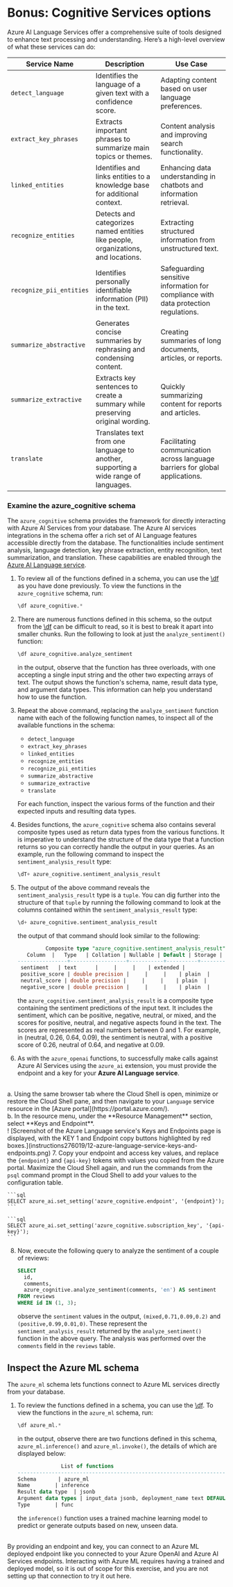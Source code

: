
# Bonus: Cognitive Services options

Azure AI Language Services offer a comprehensive suite of tools designed to enhance text processing and understanding. Here’s a high-level overview of what these services can do:

| Service Name | Description | Use Case |
| ------------ | ----------- | -------- |
| <code spellcheck="false">detect_language</code> | Identifies the language of a given text with a confidence score. | Adapting content based on user language preferences. |
| <code spellcheck="false">extract_key_phrases</code> | Extracts important phrases to summarize main topics or themes. | Content analysis and improving search functionality. |
| <code spellcheck="false">linked_entities</code> | Identifies and links entities to a knowledge base for additional context. | Enhancing data understanding in chatbots and information retrieval. |
| <code spellcheck="false">recognize_entities</code> | Detects and categorizes named entities like people, organizations, and locations. | Extracting structured information from unstructured text. |
| <code spellcheck="false">recognize_pii_entities</code> | Identifies personally identifiable information (PII) in the text. | Safeguarding sensitive information for compliance with data protection regulations. |
| <code spellcheck="false">summarize_abstractive</code> | Generates concise summaries by rephrasing and condensing content. | Creating summaries of long documents, articles, or reports. |
| <code spellcheck="false">summarize_extractive</code> | Extracts key sentences to create a summary while preserving original wording. | Quickly summarizing content for reports and articles. |
| <code spellcheck="false">translate</code> | Translates text from one language to another, supporting a wide range of languages. | Facilitating communication across language barriers for global applications. |

### Examine the azure_cognitive schema

The <code spellcheck="false">azure_cognitive</code> schema provides the framework for directly interacting with Azure AI Services from your database. The Azure AI services integrations in the schema offer a rich set of AI Language features accessible directly from the database. The functionalities include sentiment analysis, language detection, key phrase extraction, entity recognition, text summarization, and translation. These capabilities are enabled through the [Azure AI Language service](https://learn.microsoft.com/azure/ai-services/language-service/overview).

1. To review all of the functions defined in a schema, you can use the [\df](https://www.postgresql.org/docs/current/app-psql.html#APP-PSQL-META-COMMAND-DF-LC) as you have done previously. To view the functions in the <code spellcheck="false">azure_cognitive</code> schema, run:

    ```sql
    \df azure_cognitive.*
    ```
2. There are numerous functions defined in this schema, so the output from the [\df](https://www.postgresql.org/docs/current/app-psql.html#APP-PSQL-META-COMMAND-DF-LC) can be difficult to read, so it is best to break it apart into smaller chunks. Run the following to look at just the <code spellcheck="false">analyze_sentiment()</code> function:

    ```sql
    \df azure_cognitive.analyze_sentiment
    ```

    in the output, observe that the function has three overloads, with one accepting a single input string and the other two expecting arrays of text. The output shows the function's schema, name, result data type, and argument data types. This information can help you understand how to use the function.
3. Repeat the above command, replacing the <code spellcheck="false">analyze_sentiment</code> function name with each of the following function names, to inspect all of the available functions in the schema:
    * <code spellcheck="false">detect_language</code>
    * <code spellcheck="false">extract_key_phrases</code>
    * <code spellcheck="false">linked_entities</code>
    * <code spellcheck="false">recognize_entities</code>
    * <code spellcheck="false">recognize_pii_entities</code>
    * <code spellcheck="false">summarize_abstractive</code>
    * <code spellcheck="false">summarize_extractive</code>
    * <code spellcheck="false">translate</code>

    For each function, inspect the various forms of the function and their expected inputs and resulting data types.
4. Besides functions, the <code spellcheck="false">azure_cognitive</code> schema also contains several composite types used as return data types from the various functions. It is imperative to understand the structure of the data type that a function returns so you can correctly handle the output in your queries. As an example, run the following command to inspect the <code spellcheck="false">sentiment_analysis_result</code> type:

    ```sql
    \dT+ azure_cognitive.sentiment_analysis_result
    ```
5. The output of the above command reveals the <code spellcheck="false">sentiment_analysis_result</code> type is a <code spellcheck="false">tuple</code>. You can dig further into the structure of that <code spellcheck="false">tuple</code> by running the following command to look at the columns contained within the <code spellcheck="false">sentiment_analysis_result</code> type:

    ```sql
    \d+ azure_cognitive.sentiment_analysis_result
    ```

    the output of that command should look similar to the following:

    ```sql
             Composite type "azure_cognitive.sentiment_analysis_result"
       Column  |   Type   | Collation | Nullable | Default | Storage | Description 
    ----------------+------------------+-----------+----------+---------+----------+-------------
     sentiment   | text      |     |     |    | extended | 
     positive_score | double precision |     |     |    | plain  | 
     neutral_score | double precision |     |     |    | plain  | 
     negative_score | double precision |     |     |    | plain  |
    ```

    the <code spellcheck="false">azure_cognitive.sentiment_analysis_result</code> is a composite type containing the sentiment predictions of the input text. It includes the sentiment, which can be positive, negative, neutral, or mixed, and the scores for positive, neutral, and negative aspects found in the text. The scores are represented as real numbers between 0 and 1. For example, in (neutral, 0.26, 0.64, 0.09), the sentiment is neutral, with a positive score of 0.26, neutral of 0.64, and negative at 0.09.
6. As with the <code spellcheck="false">azure_openai</code> functions, to successfully make calls against Azure AI Services using the <code spellcheck="false">azure_ai</code> extension, you must provide the endpoint and a key for your **Azure AI Language service**.
<br>
    a. Using the same browser tab where the Cloud Shell is open, minimize or restore the Cloud Shell pane, and then navigate to your <code spellcheck="false">Language</code> service resource in the [Azure portal](https://portal.azure.com/).
<br>
    b. In the resource menu, under the **Resource Management** section, select **Keys and Endpoint**.
<br>
    ! [Screenshot of the Azure Language service's Keys and Endpoints page is displayed, with the KEY 1 and Endpoint copy buttons highlighted by red boxes.](instructions276019/12-azure-language-service-keys-and-endpoints.png)
7. Copy your endpoint and access key values, and replace the <code spellcheck="false">{endpoint}</code> and <code spellcheck="false">{api-key}</code> tokens with values you copied from the Azure portal. Maximize the Cloud Shell again, and run the commands from the <code spellcheck="false">psql</code> command prompt in the Cloud Shell to add your values to the configuration table.

    ```sql
    SELECT azure_ai.set_setting('azure_cognitive.endpoint', '{endpoint}');
    ```

    ```sql
    SELECT azure_ai.set_setting('azure_cognitive.subscription_key', '{api-key}');
    ```
8. Now, execute the following query to analyze the sentiment of a couple of reviews:

    ```sql
    SELECT
      id,
      comments,
      azure_cognitive.analyze_sentiment(comments, 'en') AS sentiment
    FROM reviews
    WHERE id IN (1, 3);
    ```

    observe the <code spellcheck="false">sentiment</code> values in the output, <code spellcheck="false">(mixed,0.71,0.09,0.2)</code> and <code spellcheck="false">(positive,0.99,0.01,0)</code>. These represent the <code spellcheck="false">sentiment_analysis_result</code> returned by the <code spellcheck="false">analyze_sentiment()</code> function in the above query. The analysis was performed over the <code spellcheck="false">comments</code> field in the <code spellcheck="false">reviews</code> table.

## Inspect the Azure ML schema

The <code spellcheck="false">azure_ml</code> schema lets functions connect to Azure ML services directly from your database.

1. To review the functions defined in a schema, you can use the [\df](https://www.postgresql.org/docs/current/app-psql.html#APP-PSQL-META-COMMAND-DF-LC). To view the functions in the <code spellcheck="false">azure_ml</code> schema, run:

    ```sql
    \df azure_ml.*
    ```

    in the output, observe there are two functions defined in this schema, <code spellcheck="false">azure_ml.inference()</code> and <code spellcheck="false">azure_ml.invoke()</code>, the details of which are displayed below:

    ```sql
                  List of functions
    -----------------------------------------------------------------------------------------------------------
    Schema       | azure_ml
    Name        | inference
    Result data type  | jsonb
    Argument data types | input_data jsonb, deployment_name text DEFAULT NULL::text, timeout_ms integer DEFAULT NULL::integer, throw_on_error boolean DEFAULT true, max_attempts integer DEFAULT 1, retry_delay_ms integer DEFAULT 1000
    Type        | func
    ```

    the <code spellcheck="false">inference()</code> function uses a trained machine learning model to predict or generate outputs based on new, unseen data.
<br>
    By providing an endpoint and key, you can connect to an Azure ML deployed endpoint like you connected to your Azure OpenAI and Azure AI Services endpoints. Interacting with Azure ML requires having a trained and deployed model, so it is out of scope for this exercise, and you are not setting up that connection to try it out here.